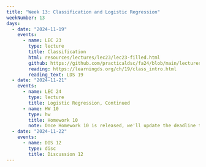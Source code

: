 ```yaml
---
title: "Week 13: Classification and Logistic Regression"
weekNumber: 13
days:
  - date: "2024-11-19"
    events:
      - name: LEC 23
        type: lecture
        title: Classification
        html: resources/lectures/lec23/lec23-filled.html
        github: https://github.com/practicaldsc/fa24/blob/main/lectures/lec23/
        reading: https://learningds.org/ch/19/class_intro.html
        reading_text: LDS 19
  - date: "2024-11-21"
    events:
      - name: LEC 24
        type: lecture
        title: Logistic Regression, Continued
      - name: HW 10
        type: hw
        title: Homework 10
        note: Once Homework 10 is released, we'll update the deadline to be later than currently stated.
  - date: "2024-11-22"
    events:
      - name: DIS 12
        type: disc
        title: Discussion 12
---
```

